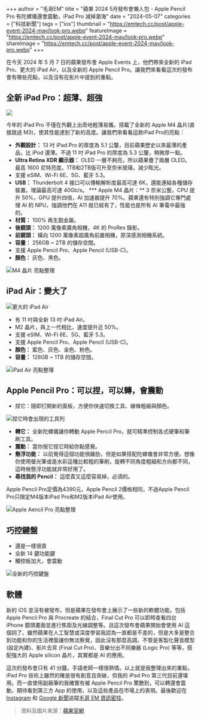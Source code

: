 +++
author = "毛哥EM"
title = "蘋果 2024 5月發布會懶人包 - Apple Pencil Pro 有陀螺儀還會震動，iPad Pro 減掉瀏海"
date = "2024-05-07"
categories = ["科技新聞"]
tags = ["ios"]
thumbnail = "https://emtech.cc/post/apple-event-2024-may/look-pro.webp"
featureImage = "https://emtech.cc/post/apple-event-2024-may/look-pro.webp"
shareImage = "https://emtech.cc/post/apple-event-2024-may/look-pro.webp"
+++

在今天 2024 年 5 月 7 日的蘋果發布會 Apple Events 上，他們帶來全新的 iPad Pro、更大的 iPad Air，以及全新的 Apple Pencil Pro。讓我們來看看這次的發布會有哪些亮點，以及沒有在影片中提到的重點。

<!--more-->

## 全新 iPad Pro：超薄、超強

![](look-pro.webp)

今年的 iPad Pro 不僅在外觀上出奇地輕薄易攜，搭載了全新的 Apple M4 晶片(直接跳過 M3)，使其性能達到了新的高度。讓我們來看看這款iPad Pro的亮點：

* **外觀設計：** 13 吋 iPad Pro 的厚度為 5.1 公釐，目前蘋果歷史以來最薄的產品，比 iPod 還薄。不過 11 吋 iPad Pro 的厚度為 5.3 公釐，稍微厚一點。
* **Ultra Retina XDR 顯示器：** OLED 一層不夠亮，所以蘋果疊了兩層 OLED。最高 1600 尼特亮度。1TB和2TB版可升至奈米玻璃，減少眩光。
* 支援 eSIM、Wi-Fi 6E、5G、藍牙 5.3。
* **USB：** Thunderbolt 4 接口可以傳輸解析度最高可達 6K，還能連結各種儲存裝置。理論最高可達 40Gb/s。
*** Apple M4 晶片：** 3 奈米公藝，CPU 提升 50%，GPU 提升四倍，AI 加速器提升 70%。蘋果還有特別強調它專門處理 AI 的 NPU，強調他們在 A11 就已經有了，性能也是所有 AI 筆電中最強的。
* **材質：** 100% 再生鋁金屬。
* **後鏡頭：** 1200 萬像素廣角相機，4K 的 ProRes 錄影。
* **前鏡頭：** 橫向 1200 萬像素超廣角前置相機，原深感測相機系統。
* **容量：** 256GB ~ 2TB 的儲存空間。
* 支援 Apple Pencil Pro、Apple Pencil (USB-C)。
* **顏色：** 灰色、黑色。

![M4 晶片 亮點整理](m4.webp)

## iPad Air：變大了

![更大的 iPad Air](big-air.webp)

* 有 11 吋與全新 13 吋 iPad Air。
* M2 晶片，與上一代相比，速度提升近 50%。
* 支援 eSIM、Wi-Fi 6E、5G、藍牙 5.3。
* 支援 Apple Pencil Pro、Apple Pencil (USB-C)。
* **顏色：** 藍色、灰色、金色、粉色。
* **容量：** 128GB ~ 1TB 的儲存空間。

![iPad Air 亮點整理](air.webp)

## Apple Pencil Pro：可以捏，可以轉，會震動

*  捏它：隨即打開新的面板，方便你快速切換工具、線條粗細與顏色。

![捏它時會出現的工具列](pencil-menu.webp)

*  **轉它：** 全新陀螺儀讓你轉動 Apple Pencil Pro，就可精準控制各式硬筆和筆刷工具。
*  **震動：** 當你按它捏它時給你點感覺。
*  **懸浮功能：** 以前覺得這個功能很雞肋，但是如果搭配陀螺儀會非常方便。想像你使用螢光筆或是水彩這種比較粗的筆刷，旋轉不同角度粗細和方向都不同，這時候懸浮功能就非常好用了。
*  **尋找我的 Pencil：** 這麼貴又這麼容易掉，必須的。

Apple Pencil Pro定價為4390元，Apple Pencil 2價格相同，不過Apple Pencil Pro只限定M4版本iPad Pro和M2版本iPad Air使用。

![Apple Aencil Pro 亮點整理](pencil.webp)

## 巧控鍵盤

* 還是一樣很貴
* 全新 14 鍵功能鍵
* 觸控板加大，會震動

![全新的巧控鍵盤](magic_keyboard.webp)


## 軟體

新的 iOS 並沒有被發布，但是蘋果在發布會上展示了一些新的軟體功能。包括 Apple Pencil Pro 與 Procreate 的結合，Final Cut Pro 可以即時查看四台 iPhone 鏡頭畫面並進行焦距及光線調整等。且這次發布會蘋果開始會使用 AI 這個詞了。雖然蘋果在人工智慧或深度學習我認為一直都是不差的，但是大多是整合到功能和你的生活裡面讓你無法察覺，因此沒有那麼高調，不管是客製化聲音模型 (設定內建)、影片去背 (Final Cut Pro)、音樂分出不同樂器 (Logic Pro) 等等，搭配強大的 Apple silicon 晶片，其實都是 AI 的應用。

這次的發布會只有 41 分鐘，手語老師一樣很熱情。以上就是我整理出來的重點，iPad Pro 技術上雖然的確是很有創意且突破，但我的 iPad Pro 第三代目前還堪用。而一直使用副廠筆的我確實有被 Apple Pencil Pro 驚艷到，可以轉還會震動，期待看到第三方 App 的使用，以及這些產品在市場上的表現。最後歡迎在 [Instagram](https://www.instagram.com/emtech.cc) 和 [Google 新聞](https://news.google.com/publications/CAAqBwgKMKXLvgswsubVAw?ceid=TW:zh-Hant&oc=3)追蹤[毛哥 EM 資訊密技](https://emtech.cc/)。

> 資料及圖片來源：[蘋果官網](https://www.apple.com/tw/)